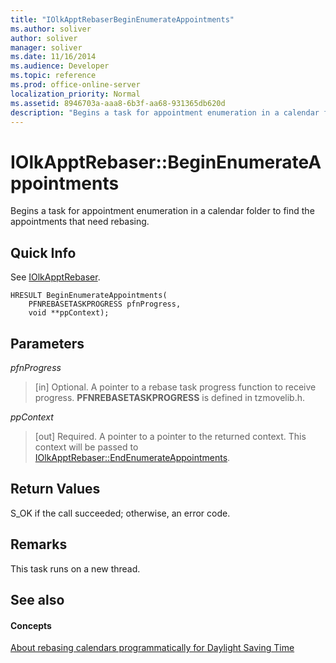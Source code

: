 ```yaml
---
title: "IOlkApptRebaserBeginEnumerateAppointments"
ms.author: soliver
author: soliver
manager: soliver
ms.date: 11/16/2014
ms.audience: Developer
ms.topic: reference
ms.prod: office-online-server
localization_priority: Normal
ms.assetid: 8946703a-aaa8-6b3f-aa68-931365db620d
description: "Begins a task for appointment enumeration in a calendar folder to find the appointments that need rebasing."
---
```


# IOlkApptRebaser::BeginEnumerateAppointments

Begins a task for appointment enumeration in a calendar folder to find the appointments that need rebasing.
  
## Quick Info

See [IOlkApptRebaser](iolkapptrebaser.md).
  
```
HRESULT BeginEnumerateAppointments( 
    PFNREBASETASKPROGRESS pfnProgress, 
    void **ppContext);
```

## Parameters

 _pfnProgress_
  
> [in] Optional. A pointer to a rebase task progress function to receive progress. **PFNREBASETASKPROGRESS** is defined in tzmovelib.h. 
    
 _ppContext_
  
> [out] Required. A pointer to a pointer to the returned context. This context will be passed to [IOlkApptRebaser::EndEnumerateAppointments](iolkapptrebaser-endenumerateappointments.md).
    
## Return Values

S_OK if the call succeeded; otherwise, an error code.
  
## Remarks

This task runs on a new thread.
  
## See also

#### Concepts

[About rebasing calendars programmatically for Daylight Saving Time](about-rebasing-calendars-programmatically-for-daylight-saving-time.md)

